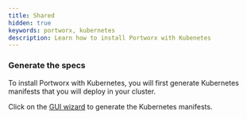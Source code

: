 ```yaml
---
title: Shared
hidden: true
keywords: portworx, kubernetes
description: Learn how to install Portworx with Kubenetes
---
```

### Generate the specs

To install Portworx with Kubernetes, you will first generate Kubernetes manifests that you will deploy in your cluster.

Click on the [GUI wizard](https://install.portworx.com) to generate the Kubernetes manifests.